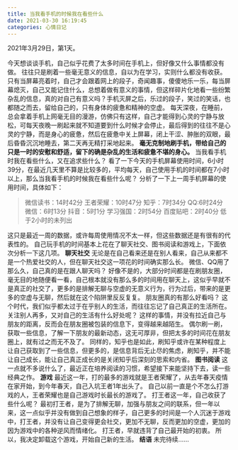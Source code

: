 ```yaml
---
title: 当我看手机的时候我在看些什么
date: 2021-03-30 16:19:45
categories: 心情日记
---
```

2021年3月29日，第1天。

今天想谈谈手机，自己似乎花费了太多时间在手机上，但好像又什么事情都没有做。
往往只是刷着一些毫无意义的信息，自以为在学习，实则什么都没有收获。
只有当屏幕亮着时，自己才会跟着网上的段子，奇闻趣事，傻傻地乐一乐，每当屏幕熄灭，自己又能记住什么，总想着做有意义的事情，但这样碎片化地看一些纷繁杂乱的信息，真的对自己有意义吗？手机灭屏之后，乐过的段子，笑过的笑话，也都随之而去，留给自己的，只有身体的疲惫和精神的空虚。
每天深夜，在睡前，总会拿着手机上网毫无目的漫游，仿佛只有这样，自己才能得到心灵的宁静与放松，可每天夜晚一刷起来就不知道要到什么时候才会停止，最后得到的往往不是心灵的宁静，而是身心的疲惫，然后在疲惫中关上屏幕，闭上干涩、肿胀的双眼，最后昏昏沉沉地睡去，第二天再无精打采地起来。
**毫无克制地刷手机，带给自己的只是一时的安慰和舒适，留下的确是杂乱的生活和疲惫不堪的身心。**
当我看手机时我在看些什么，又在追求些什么？
看了一下今天的手机屏幕使用时间，6小时39分，在最近几天里不算是比较多的，平均每天，自己使用手机的时间都在7小时以上，那么当我看手机的时候我在看些什么呢？
分析了一下上一周手机屏幕的使用时间，具体如下：
>微信读书：14时42分
王者荣耀：10时47分
知乎：7时34分
QQ:6时24分
微信：6时13分
抖音：5时1分
学习强国：2时54分
百度贴吧：2时40分
低于2小时的未列出

这只是最近一周的数据，或许每周使用情况不太一样，但这些数据还是有很有的代表性的。
自己玩手机的时间基本上花在了聊天社交、图书阅读和游戏上，下面依次分析一下这几项。
**聊天社交**
无论是在自己看来还是在别人看来，自己从来都不是一个热爱社交的人，但在聊天社交这一项花的时间确实那么长。
微信、QQ用了那么久，自己真的是在跟人聊天吗？
好像不是的，大部分时间都是在刷朋友圈，毫无目的地随便看一看，自己根本就没有那么多的时间用在聊天上，这似乎早就不是真正的社交了，更多的是排解无聊与空虚的无意义行为，行为过后，带来的是更多的空虚与无聊，然后就在这个陷阱里反反复复。
朋友圈真的有那么好看吗？
这个时代，我们似乎都太过于在乎别人的生活，而往往忘记了自己真正的生活所在。
关注别人再多，又对自己的生活有什么好处呢？
这样的事情，并没有拉近自己与朋友的距离，反而会在朋友圈被包装的信息下，变得越来越陌生。
偶尔刷一刷，获取一些信息，了解一下朋友的最新动态，这无可厚非，但把太多的时间花在朋友圈上，就有过之而无不及了。
同样的，知乎也是如此，刷知乎或许在某种程度上让自己获取到了一些信息，但更多的，是信息背后无止尽的焦虑，刷知乎，并不能让自己成长，能让自己真正成长的是关闭知乎后深刻的思索和内省。
**图书阅读**
这一点就不多说什么了，最近正在培养阅读的习惯，希望接下来能坚持下去，读一些经典之作。
**游戏**
最近这一年，打的最多的游戏就是王者荣耀了，从去年春天疫情在家开始，到今年春天，自己入坑王者1年出头了。
自己以前一直是个不怎么打游戏的人，王者荣耀也是自己游戏时长最长的游戏了。
打王者这一年，自己收获了些什么呢？
最初打王者，是为了排解无聊，加强与朋友之间的联系，但一年以来，这一点似乎并没有做到自己想象的样子，自己更多的时间是一个人沉迷于游戏中，打王者，并没有让自己变得更会社交，更加不无聊，反而更加的空虚，更加的因为游戏中的各种逆风而情绪化。
打王者，早就违背了自己最开始的初衷。
所以，我决定卸载这个游戏，开始自己新的生活。
**结语**
未完待续......